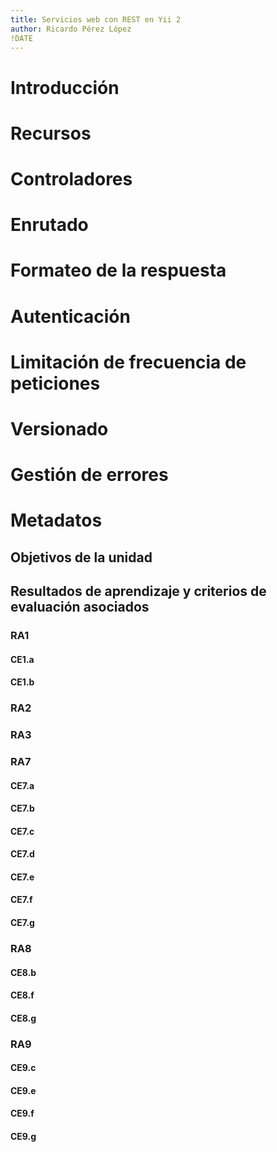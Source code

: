 ```yaml
---
title: Servicios web con REST en Yii 2
author: Ricardo Pérez López
!DATE
---
```


# Introducción

# Recursos

# Controladores

# Enrutado

# Formateo de la respuesta

# Autenticación

# Limitación de frecuencia de peticiones

# Versionado

# Gestión de errores

# Metadatos

## Objetivos de la unidad

## Resultados de aprendizaje y criterios de evaluación asociados

### RA1

#### CE1.a

#### CE1.b

### RA2

### RA3

### RA7

#### CE7.a

#### CE7.b

#### CE7.c

#### CE7.d

#### CE7.e

#### CE7.f

#### CE7.g

### RA8

#### CE8.b

#### CE8.f

#### CE8.g

### RA9

#### CE9.c

#### CE9.e

#### CE9.f

#### CE9.g

